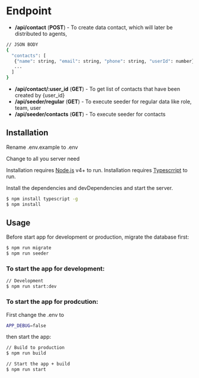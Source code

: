 # Endpoint

* **/api/contact** (**POST**) - To create data contact, which will later be distributed to agents,
```sh
// JSON BODY
{
  "contacts": [
   {"name": string, "email": string, "phone": string, "userId": number},
   ...
  ]
}
```
* **/api/contact/:user_id** (**GET**) - To get list of contacts that have been created by {user_id}
* **/api/seeder/regular** (**GET**) - To execute seeder for regular data like role, team, user
* **/api/seeder/contacts** (**GET**) - To execute seeder for contacts

## Installation

Rename .env.example to .env

Change to all you server need

Installation requires [Node.js](https://nodejs.org/) v4+ to run.
Installation requires [Typescrript](https://www.typescriptlang.org/) to run.

Install the dependencies and devDependencies and start the server.

```sh
$ npm install typescript -g
$ npm install
```

## Usage

Before start app for development or production, migrate the database first:

```sh
$ npm run migrate
$ npm run seeder

```

### To start the app for development: 

```sh
// Development
$ npm run start:dev

```

### To start the app for prodcution:

First change the .env to
```sh
APP_DEBUG=false
```

then start the app:

```sh
// Build to production
$ npm run build

// Start the app + build
$ npm run start
```

